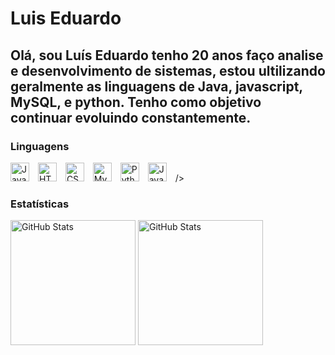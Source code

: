 # Luis Eduardo
Olá, sou Luís Eduardo tenho 20 anos faço analise e desenvolvimento de sistemas, estou ultilizando geralmente as linguagens de Java, javascript, MySQL, e python. Tenho como objetivo continuar evoluindo constantemente.
---
### Linguagens 
<img 
    alt="JavaScript"
    title="JavaScript"
    width="30px"
    style="padding-right: 10px;"
    src="https://cdn.jsdelivr.net/gh/devicons/devicon@latest/icons/javascript/javascript-original.svg" 
/>
<img
    alt="HTML"
    title="HTML"
    width="30px"
    style="padding-right: 10px;"
    src="https://cdn.jsdelivr.net/gh/devicons/devicon@latest/icons/html5/html5-original.svg" 
/>
<img 
    alt="CSS"
    title="CSS"
    width="30px"
    style="padding-right: 10px;"
    src="https://cdn.jsdelivr.net/gh/devicons/devicon@latest/icons/css3/css3-original.svg" 
/> 
<img 
    alt="MySQL"
    title="MySQL"
    width="30px"
    style="padding-right: 10px;"
    src="https://cdn.jsdelivr.net/gh/devicons/devicon@latest/icons/mysql/mysql-original.svg" 
/>
<img 
    alt="Python"
    title="Python"
    width="30px"
    style="padding-right: 10px;"
    src="https://cdn.jsdelivr.net/gh/devicons/devicon@latest/icons/python/python-original.svg"
/>
<img 
    alt="Java"
    title="Java"
    width="30px"
    style="padding-right: 10px;"
    src="https://upload.wikimedia.org/wikipedia/en/3/30/Java_programming_language_logo.svg" alt="Logo Java"
/>
/>

### Estatísticas
<img
    alt="GitHub Stats"
    height="200px"
    src="https://github-readme-stats.vercel.app/api?username=luisedu17y&show_icons=true&theme=dracula&include_all_commits=true&locale=pt-br"
/>
<img
    alt="GitHub Stats"
    height="200px"
    src="https://github-readme-stats.vercel.app/api/top-langs/?username=luisedu17y&theme=dracula&locale=pt-br"
/>
